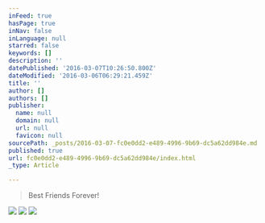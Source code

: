 ```yaml
---
inFeed: true
hasPage: true
inNav: false
inLanguage: null
starred: false
keywords: []
description: ''
datePublished: '2016-03-07T10:26:50.800Z'
dateModified: '2016-03-06T06:29:21.459Z'
title: ''
author: []
authors: []
publisher:
  name: null
  domain: null
  url: null
  favicon: null
sourcePath: _posts/2016-03-07-fc0e0dd2-e489-4996-9b69-dc5a62dd984e.md
published: true
url: fc0e0dd2-e489-4996-9b69-dc5a62dd984e/index.html
_type: Article

---
```

> Best Friends Forever! 

![](https://the-grid-user-content.s3-us-west-2.amazonaws.com/5dbbefa3-dbe0-4122-b745-5640db150161.jpg)
![](https://the-grid-user-content.s3-us-west-2.amazonaws.com/3b044a1a-3e4e-4502-997b-36b496e2753d.jpg)
![](https://the-grid-user-content.s3-us-west-2.amazonaws.com/00d68310-17a0-4757-bea4-5b2078274cc1.jpg)